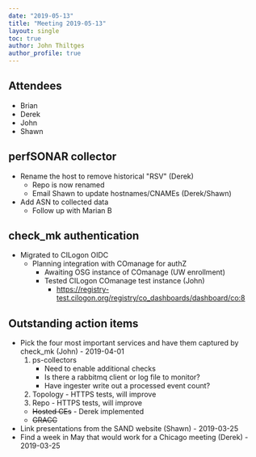 ```yaml
---
date: "2019-05-13"
title: "Meeting 2019-05-13"
layout: single
toc: true
author: John Thiltges
author_profile: true
---
```


Attendees
---------
- Brian
- Derek
- John
- Shawn

perfSONAR collector
-------------------

* Rename the host to remove historical "RSV" (Derek)
    - Repo is now renamed
    - Email Shawn to update hostnames/CNAMEs (Derek/Shawn)
* Add ASN to collected data
    - Follow up with Marian B

check_mk authentication
-----------------------

* Migrated to CILogon OIDC
  - Planning integration with COmanage for authZ
    - Awaiting OSG instance of COmanage (UW enrollment)
    - Tested CILogon COmanage test instance (John)
        - https://registry-test.cilogon.org/registry/co_dashboards/dashboard/co:8

Outstanding action items
------------------------
* Pick the four most important services and have them captured by check_mk (John) - 2019-04-01
    1. ps-collectors
        - Need to enable additional checks
        - Is there a rabbitmq client or log file to monitor?
        - Have ingester write out a processed event count?
    1. Topology - HTTPS tests, will improve
    1. Repo - HTTPS tests, will improve
    - ~~Hosted CEs~~ - Derek implemented
    - ~~GRACC~~
* Link presentations from the SAND website (Shawn) - 2019-03-25
* Find a week in May that would work for a Chicago meeting (Derek) - 2019-03-25
